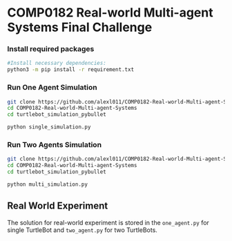 # COMP0182 Real-world Multi-agent Systems Final Challenge
### Install required packages
```bash
#Install necessary dependencies: 
python3 -m pip install -r requirement.txt
```

### Run One Agent Simulation
```bash
git clone https://github.com/alexl011/COMP0182-Real-world-Multi-agent-Systems.git
cd COMP0182-Real-world-Multi-agent-Systems
cd turtlebot_simulation_pybullet

python single_simulation.py
```

### Run Two Agents Simulation
```bash
git clone https://github.com/alexl011/COMP0182-Real-world-Multi-agent-Systems.git
cd COMP0182-Real-world-Multi-agent-Systems
cd turtlebot_simulation_pybullet

python multi_simulation.py
```
## Real World Experiment
The solution for real-world experiment is stored in the ``one_agent.py`` for single TurtleBot and ``two_agent.py`` for two TurtleBots.
